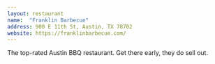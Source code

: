 ```yaml
---
layout: restaurant
name:  "Franklin Barbecue"
address: 900 E 11th St, Austin, TX 78702
website: https://franklinbarbecue.com/
---
```


The top-rated Austin BBQ restaurant. Get there early, they do sell out.
